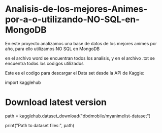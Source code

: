 # Analisis-de-los-mejores-Animes-por-a-o-utilizando-NO-SQL-en-MongoDB
En este proyecto analizamos una base de datos de los mejores animes por año, para ello utilizamos NO SQL en MongoDB 

en el archivo word se encuentran todos los analisis, y en el archivo .txt se encuentra todos los codigos utilizados 

Este es el codigo para descargar el Data set desde la API de Kaggle:

import kagglehub

# Download latest version
path = kagglehub.dataset_download("dbdmobile/myanimelist-dataset")

print("Path to dataset files:", path)
